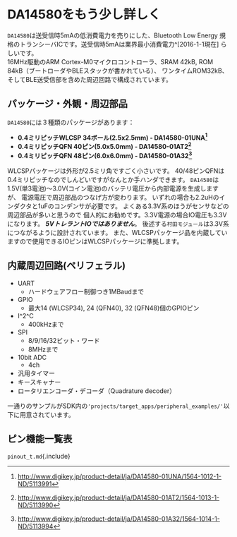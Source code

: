 
# DA14580をもう少し詳しく
`DA14580`は送受信時5mAの低消費電力を売りにした、Bluetooth Low Energy
規格のトランシーバICです。送受信時5mAは業界最小消費電力^[2016-1-1現在]
らしいです。  
16MHz駆動のARM Cortex-M0マイクロコントローラ、SRAM 42kB, ROM 84kB（ブートローダやBLEスタックが書かれている）、
ワンタイムROM32kB、そしてBLE送受信部を含めた周辺回路で構成されています。

<!--
Features
* Complies with Bluetooth V4.1, ETSI EN 300 328 and
EN 300 440 Class 2 (Europe), FCC CFR47 Part 15
(US) and ARIB STD-T66 (Japan)
* Processing power
* 16 MHz 32 bit ARM Cortex-M0 with SWD interface
* Dedicated Link Layer Processor
* AES-128 bit encryption Processor
* Memories
* 32 kB One-Time-Programmable (OTP) memory
* 42 kB System SRAM
* 84 kB ROM
* 8 kB Retention SRAM
* Power management
* Integrated Buck/Boost DC-DC converter
* P0, P1, P2 and P3 ports with 3.3 V tolerance
* Easy decoupling of only 4 supply pins
* Supports coin (typ. 3.0 V) and alkaline (typ. 1.5 V)
battery cells
* 10-bit ADC for battery voltage measurement
* Digital controlled oscillators
* 16 MHz crystal (±20 ppm max) and RC oscillator
* 32 kHz crystal (±50 ppm, ±500 ppm max) and
RCX oscillator
* General purpose, Capture and Sleep timers
* Digital interfaces
* General purpose I/Os: 14 (WLCSP34 package),
24 (QFN40 package), 32 (QFN48 package)
* 2 UARTs with hardware flow control up to 1 MBd
* SPI+™ interface
* I2C bus at 100 kHz, 400 kHz
* 3-axes capable Quadrature Decoder
* Analog interfaces
* 4-channel 10-bit ADC
* Radio transceiver
* Fully integrated 2.4 GHz CMOS transceiver
* Single wire antenna: no RF matching or RX/TX
switching required
* Supply current at VBAT3V:
TX: 3.4 mA, RX: 3.7 mA (with ideal DC-DC)
* 0 dBm transmit output power
* -20 dBm output power in “Near Field Mode”
* -93 dBm receiver sensitivity
* Packages:
* WLCSP 34 pins, 2.436 mm x 2.436 mm
* QFN 40 pins, 5 mm x 5 mm
* QFN 48 pins, 6 mm x 6 mm
-->

## パッケージ・外観・周辺部品
`DA14580`には３種類のパッケージがあります：

* **0.4ミリピッチWLCSP 34ボール(2.5x2.5mm) - DA14580-01UNA[^1.1]**
* **0.4ミリピッチQFN 40ピン(5.0x5.0mm) - DA14580-01AT2[^1.2]**
* **0.4ミリピッチQFN 48ピン(6.0x6.0mm) - DA14580-01A32[^1.3]**

WLCSPパッケージは外形が2.5ミリ角ですごく小さいです。
40/48ピンQFNは0.4ミリピッチなのでしんどいですがなんとか手ハンダできます。
`DA14580`は1.5V(単3電池)〜3.0V(コイン電池)のバッテリ電圧から内部電源を生成しますが、
電源電圧で周辺部品のつなげ方が変わります。
いずれの場合も2.2uHのインダクタと1uFのコンデンサが必要です。
よくある3.3V系のほうがセンサなどの周辺部品が多いと思うので
個人的にお勧めです。3.3V電源の場合IO電圧も3.3Vになります。
___5VトレラントIOではありません___。
後述する`村田モジュール`は3.3V系につながるように設計されています。
また、WLCSPパッケージ品を内蔵していますので使用できるIOピンはWLCSPパッケージに準拠します。

## 内蔵周辺回路(ペリフェラル)
* UART
    * ハードウェアフロー制御つき1MBaudまで
* GPIO
    * 最大14 (WLCSP34), 24 (QFN40), 32 (QFN48)個のGPIOピン
* I^2^C
    * 400kHzまで
* SPI
    * 8/9/16/32ビット・ワード
    * 8MHzまで
* 10bit ADC
    * 4ch
* 汎用タイマー
* キースキャナー
* ロータリエンコーダ・デコーダ（Quadrature decoder）

一通りのサンプルがSDK内の`'projects/target_apps/peripheral_examples/'`以下に用意されています。

## ピン機能一覧表

`pinout_t.md`{.include}

[^1.1]: http://www.digikey.jp/product-detail/ja/DA14580-01UNA/1564-1012-1-ND/5113991
[^1.2]: http://www.digikey.jp/product-detail/ja/DA14580-01AT2/1564-1013-1-ND/5113990
[^1.3]: http://www.digikey.jp/product-detail/ja/DA14580-01A32/1564-1014-1-ND/5113994
[^1.4]: Nordicが送受信時5.5mAという新シリーズを出しちゃいました。その新シリーズで旧型番と互換性があるモジュールも登場しました。やばいです(迫真)
